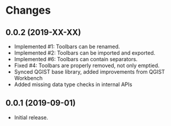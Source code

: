 # Changes

## 0.0.2 (2019-XX-XX)

* Implemented #1: Toolbars can be renamed.
* Implemented #2: Toolbars can be imported and exported.
* Implemented #6: Toolbars can contain separators.
* Fixed #4: Toolbars are properly removed, not only emptied.
* Synced QGIST base library, added improvements from QGIST Workbench
* Added missing data type checks in internal APIs

## 0.0.1 (2019-09-01)

* Initial release.

